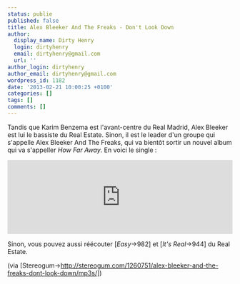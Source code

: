 ```yaml
---
status: publie
published: false
title: Alex Bleeker And The Freaks - Don't Look Down
author:
  display_name: Dirty Henry
  login: dirtyhenry
  email: dirtyhenry@gmail.com
  url: ''
author_login: dirtyhenry
author_email: dirtyhenry@gmail.com
wordpress_id: 1182
date: '2013-02-21 10:00:25 +0100'
categories: []
tags: []
comments: []
---
```

Tandis que Karim Benzema est l'avant-centre du Real Madrid, Alex Bleeker est lui le bassiste du Real Estate. Sinon, il est le leader d'un groupe qui s'appelle Alex Bleeker And The Freaks, qui va bientôt sortir un nouvel album qui va s'appeller *How Far Away*. En voici le single : 

<iframe width="100%" height="166" scrolling="no" frameborder="no" src="https://w.soundcloud.com/player/?url=http%3A%2F%2Fapi.soundcloud.com%2Ftracks%2F78418477"></iframe>

Sinon, vous pouvez aussi réécouter [*Easy*->982] et [*It's Real*->944] du Real Estate.

(via [Stereogum->http://stereogum.com/1260751/alex-bleeker-and-the-freaks-dont-look-down/mp3s/])
